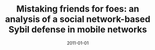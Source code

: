 ---
title: "Mistaking friends for foes: an analysis of a social network-based Sybil defense in mobile networks"
collection: publications
permalink: /publication/2011-01-01-Mistaking-friends-for-foes-an-analysis-of-a-social-network-based-Sybil-defense-in-mobile-networks
date: 2011-01-01
venue: 'In the proceedings of Proceedings of the 5th International Conference on Ubiquitous Information Management and Communication, ICUIMC 2011, Seoul, Republic of Korea, February 21 - 23, 2011'
paperurl: 'https://doi.org/10.1145/1968613.1968648'
citation: ' David Mohaisen,  Tamer AbuHmed,  Hun Kang,  Yongdae Kim,  DaeHun Nyang, &quot;Mistaking friends for foes: an analysis of a social network-based Sybil defense in mobile networks.&quot; In the proceedings of Proceedings of the 5th International Conference on Ubiquitous Information Management and Communication, ICUIMC 2011, Seoul, Republic of Korea, February 21 - 23, 2011, 2011.'
---